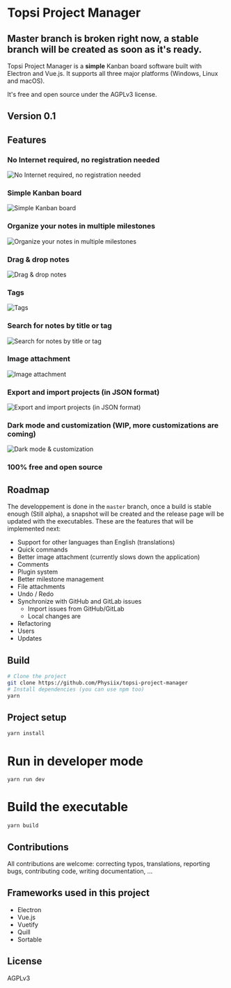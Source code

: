 # Topsi Project Manager

## Master branch is broken right now, a stable branch will be created as soon as it's ready.

Topsi Project Manager is a **simple** Kanban board software built with Electron
and Vue.js. It supports all three major platforms (Windows, Linux and macOS).

It's free and open source under the AGPLv3 license.

## Version 0.1

## Features

### **No** Internet required, **no** registration needed

![No Internet required, no registration needed](https://user-images.githubusercontent.com/2964165/44611105-6e920e00-a7cd-11e8-99d3-fa9d172e1fd7.png)

### Simple Kanban board

![Simple Kanban board](https://user-images.githubusercontent.com/2964165/44611113-7b166680-a7cd-11e8-8909-077bd7ec87c7.png)

### Organize your notes in multiple milestones

![Organize your notes in multiple milestones](https://user-images.githubusercontent.com/2964165/44611155-ad27c880-a7cd-11e8-89fa-acf0dea717cb.png)

### Drag & drop notes

![Drag & drop notes](https://user-images.githubusercontent.com/2964165/44611998-c1ba8f80-a7d2-11e8-9675-30ac9bc203e4.gif)

### Tags

![Tags](https://user-images.githubusercontent.com/2964165/44611830-b6b32f80-a7d1-11e8-91d3-66175c503978.gif)

### Search for notes by title or tag

![Search for notes by title or tag](https://user-images.githubusercontent.com/2964165/44611789-63d97800-a7d1-11e8-9410-cef3776b779b.gif)

### Image attachment

![Image attachment](https://user-images.githubusercontent.com/2964165/44611858-de09fc80-a7d1-11e8-90a1-f0b3a695e108.gif)

### Export and import projects (in JSON format)

![Export and import projects (in JSON format)](https://user-images.githubusercontent.com/2964165/44611163-b87af400-a7cd-11e8-8364-1424e3d24682.png)

### Dark mode and customization (WIP, more customizations are coming)

![Dark mode & customization](https://user-images.githubusercontent.com/2964165/44612138-e95e2780-a7d3-11e8-84b5-96533faf9888.gif)

### 100% free and open source

## Roadmap

The developpement is done in the `master` branch, once a build is stable enough (Still alpha), a snapshot will be created and the release page will be updated with the executables.
These are the features that will be implemented next:

-   Support for other languages than English (translations)
-   Quick commands
-   Better image attachment (currently slows down the application)
-   Comments
-   Plugin system
-   Better milestone management
-   File attachments
-   Undo / Redo
-   Synchronize with GitHub and GitLab issues
    -   Import issues from GitHub/GitLab
    -   Local changes are
-   Refactoring
-   Users
-   Updates

## Build

```bash
# Clone the project
git clone https://github.com/Physiix/topsi-project-manager
# Install dependencies (you can use npm too)
yarn
```

## Project setup
```
yarn install
```

# Run in developer mode
```
yarn run dev
```

# Build the executable

```
yarn build
```

## Contributions

All contributions are welcome: correcting typos, translations, reporting bugs,
contributing code, writing documentation, …

## Frameworks used in this project

- Electron
- Vue.js
- Vuetify
- Quill
- Sortable

## License
AGPLv3

